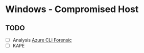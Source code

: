 # Windows - Compromised Host

## TODO
- [ ] Analysis [Azure CLI Forensic](https://www.inversecos.com/2023/03/azure-command-line-forensics-host-based.html?m=1)
- [ ] KAPE